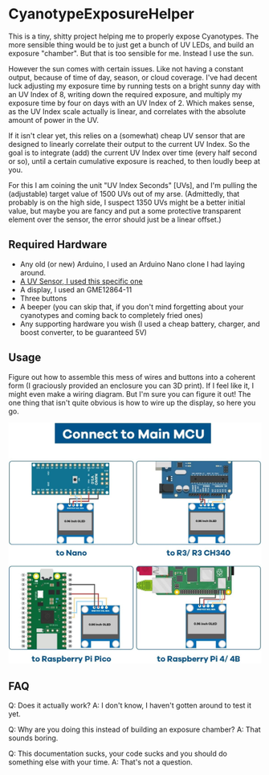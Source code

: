 # CyanotypeExposureHelper

This is a tiny, shitty project helping me to properly expose Cyanotypes. The more sensible thing would be to just get a bunch of UV LEDs, and build an exposure "chamber". But that is too sensible for me. Instead I use the sun.

However the sun comes with certain issues. Like not having a constant output, because of time of day, season, or cloud coverage. I've had decent luck adjusting my exposure time by running tests on a bright sunny day with an UV Index of 8, writing down the required exposure, and multiply my exposure time by four on days with an UV Index of 2. Which makes sense, as the UV Index scale actually is linear, and correlates with the absolute amount of power in the UV. 

If it isn't clear yet, this relies on a (somewhat) cheap UV sensor that are designed to linearly correlate their output to the current UV Index. So the goal is to integrate (add) the current UV Index over time (every half second or so), until a certain cumulative exposure is reached, to then loudly beep at you.

For this I am coining the unit "UV Index Seconds" \[UVs\], and I'm pulling the (adjustable) target value of 1500 UVs out of my arse. (Admittedly, that probably is on the high side, I suspect 1350 UVs might be a better initial value, but maybe you are fancy and put a some protective transparent element over the sensor, the error should just be a linear offset.)

## Required Hardware

 - Any old (or new) Arduino, I used an Arduino Nano clone I had laying around. 
 - [A UV Sensor, I used this specific one](https://paradisetronic.com/products/uv-lichtsensor-guva-s12sd-analogem-ausgang-3-5v-240-370nm)
 - A display, I used an GME12864-11
 - Three buttons
 - A beeper (you can skip that, if you don't mind forgetting about your cyanotypes and coming back to completely fried ones)
 - Any supporting hardware you wish (I used a cheap battery, charger, and boost converter, to be guaranteed 5V)

## Usage

Figure out how to assemble this mess of wires and buttons into a coherent form (I graciously provided an enclosure you can 3D print). If I feel like it, I might even make a wiring diagram. But I'm sure you can figure it out! The one thing that isn't quite obvious is how to wire up the display, so here you go.

![Wiring diagram stolen from the Amazon listing](images/display_wiring.jpg)


## FAQ
Q: Does it actually work?
A: I don't know, I haven't gotten around to test it yet.

Q: Why are you doing this instead of building an exposure chamber?
A: That sounds boring.

Q: This documentation sucks, your code sucks and you should do something else with your time.
A: That's not a question.
